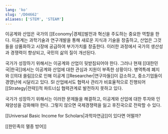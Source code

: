```yaml
---
lang: 'ko'
slug: '/D04662'
aliases: ['STEM', 'STEAM']
---
```


이공계와 산업은 국가의 [[Economy|경제]]발전과 혁신을 주도하는 중요한 역할을 한다.
이공계는 과학기술과 연구개발을 통해 새로운 지식과 기술을 창출하고,
산업은 그것들을 상품화하고 시장에 공급하여 부가가치를 창출한다.
이러한 과정에서 국가의 생산성과 경쟁력이 향상되고,
국민의 삶의 질이 개선된다.

국가가 성장하기 위해서는 이공계와 산업이 뒷받침되어야 한다.
그러나 현재 [[대한민국|한국]]에서는 이공계와 산업에 대한 관심과 지원이 부족한 상황이다.
병역특례 폐지와 [[의대 쏠림]]으로 인해
이공계 [[Researcher|연구자들]]이 감소하고, 중소기업들이 경영난에 시달리고 있다.
SI 산업에서도 협력사 관리가 비효율적으로 진행되어
[[Strategy|전략]]적 파트너십 협력관계로 발전하지 못하고 있다.

국가가 성장하기 위해서는 이러한 문제들을 해결하고,
이공계와 산업에 대한 투자와 인재양성을 강화해야 한다.
그렇지 않으면 국제경쟁력을 잃고 후진국으로 전락할 수 있다.

[[Universal Basic Income for Scholars|과학자연금]]이 있다면 어떨까?

[[한민족의 멸종 방어]]
